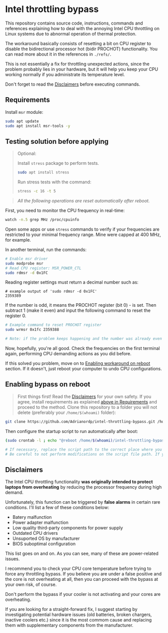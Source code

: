 # Intel throttling bypass

This repository contains source code, instructions, commands and references explaining how to deal with the annoying Intel CPU throttling on Linux systems due to abnormal operation of thermal protection.

The workaround basically consists of resetting a bit on CPU register to disable the bidirectional processor hot (bidir PROCHOT) functionality. You can read more about it in the references in `./refs/`.

This is not essentially a fix for throttling unexpected actions, since the problem probably lies in your hardware, but it will help you keep your CPU working normally if you administrate its temperature level.

Don't forget to read the [Disclaimers](#disclaimers) before executing commands.

## Requirements
Install `msr` module:
```sh
sudo apt update
sudo apt install msr-tools -y
```

## Testing solution before applying
> Optional:
>
> Install `stress` package to perform tests.
> ```sh
> sudo apt install stress
> ```
> Run stress tests with the command:
> ```sh
> stress -c 16 -t 5
> ```

> _All the following operations are reset automatically after reboot._

First, you need to monitor the CPU frequency in real-time:
```sh
watch -n.5 grep MHz /proc/cpuinfo
```
Open some apps or use `stress` commands to verify if your frequencies are restricted to your minimal frequency range. Mine were capped at 400 MHz, for example.

In another terminal, run the commands:
```sh
# Enable msr driver
sudo modprobe msr
# Read CPU register: MSR_POWER_CTL
sudo rdmsr -d 0x1FC
```
Reading register settings must return a decimal number such as:
```
# example output of 'sudo rdmsr -d 0x1FC'
2359389
```
If the number is odd, it means the PROCHOT register (bit 0) - is set. Then subtract 1 (make it even) and input the following command to reset the register 0.

```sh
# Example command to reset PROCHOT register
sudo wrmsr 0x1fc 2359388

# Note: if the problem keeps happening and the number was already even during the first rdmsr command, then your problem might be something else.
```
Now, hopefully, you're all good. Check the frequencies on the first terminal again, performing CPU demanding actions as you did before.

If this solved you problem, move on to [Enabling workaround on reboot](#enabling-bypass-on-reboot) section. If it doesn't, just reboot your computer to undo CPU configurations.

## Enabling bypass on reboot
> First things first! Read the [Disclaimers](#disclaimers) for your own safety. If you agree, install requirements as explained [above in Requirements](#requirements) and proceed to the method.
Clone this repository to a folder you will not delete (preferably your `/home/$(whoami)` folder):
```sh
git clone https://github.com/Adrianordp/intel-throttling-bypass.git /home/$(whoami)/intel-throttling-bypass
```
Then configure the startup script to run automatically after boot:
```sh
(sudo crontab -l ; echo "@reboot /home/$(whoami)/intel-throttling-bypass/startup-script.sh")| sudo crontab -

# If necessary, replace the script path to the correct place where you have the clone
# Be careful to not perform modifications on the script file path. If you do, you'll just have to update the file location in crontab via 'sudo contrab -e'
```

## Disclaimers
The Intel CPU throttling functionality **was originally intended to protect laptops from overheating** by reducing the processor frequency during high demand. 

Unfortunately, this function can be triggered by **false alarms** in certain rare conditions. I'll list a few of these conditions below:
- Batery malfunction
- Power adapter malfunction
- Low quality third-party components for power supply
- Outdated CPU drivers
- Unsuported OS by manufacturer
- BIOS suboptimal configuration

This list goes on and on. As you can see, many of these are power-related issues.

I recommend you to check your CPU core temperature before trying to force any throttling bypass. If you believe you are under a false positive and the core is not overheating at all, then you can proceed with the bypass at your own risk, of course.

Don't perform the bypass if your cooler is not activating and your cores are overheating.

If you are looking for a straight-forward fix, I suggest starting by investigating potential hardware issues (old batteries, broken chargers, inactive coolers etc.) since it is the most commom cause and replacing them with supplementary components from the manufacturer.